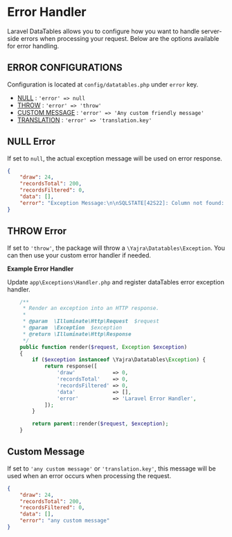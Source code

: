 # Error Handler

Laravel DataTables allows you to configure how you want to handle server-side errors when processing your request. 
Below are the options available for error handling.

## ERROR CONFIGURATIONS
Configuration is located at `config/datatables.php` under `error` key.


- [NULL](#null-error) : `'error' => null`
- [THROW](#throw-error) : `'error' => 'throw'`
- [CUSTOM MESSAGE](#custom-message) : `'error' => 'Any custom friendly message'`
- [TRANSLATION](#custom-message) : `'error' => 'translation.key'`

<a name="null-error"></a>
## NULL Error
If set to `null`, the actual exception message will be used on error response.

```json
{
	"draw": 24,
	"recordsTotal": 200,
	"recordsFiltered": 0,
	"data": [],
	"error": "Exception Message:\n\nSQLSTATE[42S22]: Column not found: 1054 Unknown column 'xxx' in 'order clause' (SQL: select * from `users` where `users`.`deleted_at` is null order by `xxx` asc limit 10 offset 0)"
}
```

<a name="throw-error"></a>
## THROW Error
If set to `'throw'`, the package will throw a `\Yajra\Datatables\Exception`. 
You can then use your custom error handler if needed.

**Example Error Handler**

Update `app\Exceptions\Handler.php` and register dataTables error exception handler.

```php
    /**
     * Render an exception into an HTTP response.
     *
     * @param  \Illuminate\Http\Request  $request
     * @param  \Exception  $exception
     * @return \Illuminate\Http\Response
     */
    public function render($request, Exception $exception)
    {
        if ($exception instanceof \Yajra\Datatables\Exception) {
            return response([
                'draw'            => 0,
                'recordsTotal'    => 0,
                'recordsFiltered' => 0,
                'data'            => [],
                'error'           => 'Laravel Error Handler',
            ]);
        }

        return parent::render($request, $exception);
    }
```

<a name="custom-message"></a>
## Custom Message
If set to `'any custom message'` or `'translation.key'`, this message will be used when an error occurs when processing the request.

```json
{
	"draw": 24,
	"recordsTotal": 200,
	"recordsFiltered": 0,
	"data": [],
	"error": "any custom message"
}
```


